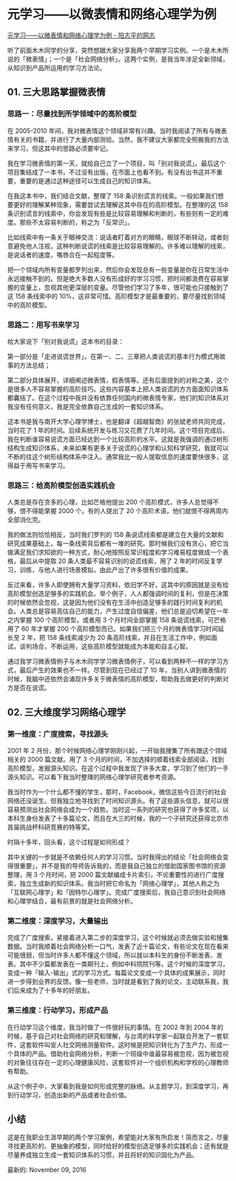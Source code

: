 # 元学习——以微表情和网络心理学为例
[元学习——以微表情和网络心理学为例 - 阳志平的网志](https://www.yangzhiping.com/psy/yang.talk.html)

听了前面木木同学的分享，突然想跟大家分享我两个早期学习实例。一个是木木所说的「微表情」；一个是「社会网络分析」。这两个实例，是我当年涉足全新领域，从知识到产品所运用的学习方法论。

## 01. 三大思路掌握微表情

### 思路一：尽量找到所学领域中的高阶模型

在 2005-2010 年间，我对微表情这个领域非常有兴趣。当时我阅读了所有与微表情有关的书籍，并进行了大量内部测验。当然，我不建议大家都完全照搬我的方法来学习，但这其中的思路必须要牢记。

我在学习微表情的第一天，就给自己立了一个项目，叫「别对我说谎」。最后这个项目集结成了一本书，不过没有出版，在市面上也看不到。有没有出书这并不重要，重要的是通过这种途径可以生成自己的知识体系。

在我这本书中，我们结合文献，整理了 158 条识别谎言的线索。一般如果我们想要更好的理解某种现象，需要尝试去理解这其中存在的高阶模型。在整理的这 158 条识别谎言的线索中，你会发现有些是比较容易理解和判断的，有些则有一定的难度。那些不太容易判断的，称之为「反常识」。

比如线索中有一条关于眼神交流：说话者盯着对方的眼睛，眼球不断转动，或者刻意避免他人注视，这种判断说谎的线索是比较容易理解的。许多难以理解的线索，是说话者的速度，嘴唇合在一起程度等。

把一个领域内所有变量都罗列出来，然后你会发现总有一些变量是你在日常生活中永远接触不到的。但是绝大多数人没有形成好的学习习惯，把时间都浪费在容易掌握的变量上，忽视其他更深层的变量。尽管他们学习了多年，很可能也只接触到了这 158 条线索中的 10%，这非常可惜。高阶模型才是最重要的，要尽量找到领域中的高阶模型。

### 思路二：用写书来学习

给大家说下「别对我说谎」这本书的目录：

第一部分是「走进说谎世界」，在第一、二、三章把人类说谎的基本行为模式用故事的方法总结；

第二部分具体展开，详细阐述微表情，假表情等。还有后面提到的对称之美，这个是很多人不容易掌握的高阶技巧。这些内容基本上把人类说谎的方方面面知识体系都囊括了。在这个过程中我并没有依靠任何国内的微表情专家，他们的知识体系对我没有任何意义，我是完全依靠自己生成的一套知识体系。

这本书是我与南开大学心理学博士，也是翻译《超越智商》的张斌老师共同完成，当时花了 1 年的时间。后续系统开发与练习又花费了几年时间。这个项目完成后，我在判断谁容易说谎方面已经达到一个比较高阶的水平。这就是我强调的通过树形结构生成知识体系，未来如果有更多关于说谎的心理学和认知科学研究，我就可以不断的往这个树形结构体系中注入。通常我比一般人提取信息的速度要快很多，这得益于用写书来学习。

### 思路三：给高阶模型创造实践机会

人类总是存在贪多的心理，比如芒格他提出 200 个高阶模式，许多人总觉得不够，恨不得能掌握 2000 个。有的人提出了 20 个高阶术语，他们就恨不得两周内全部消化完。

我的做法则恰恰相反，当时我们罗列的 158 条说谎线索都是建立在大量的文献和研究成果基础上，每一条线索背后都有一堆的研究。那时候我们没有贪心，把它当做满足我们求知欲的一种方式，耐心地按照反常识程度和学习难易程度做成一个表格，最后从中提取 20 条人类最不容易识别的说谎线索，用了 2 年的时间反复学习，训练，与他人进行场景模拟，由此产出了许多很有价值的成果。

反过来看，许多人即使拥有大量学习资料，依旧学不好，这其中的原因就是没有给高阶模型创造足够多的实践机会。举个例子，人人都强调时间的复利，但是在决策的时候依然会忽视，这是因为他们没有在生活中创造足够多的践行时间复利的机会。人类总是容易高估自己的能力，产生过度自信偏差，他们总是迫切希望在一年之内掌握 100 个高阶模型，或者用 3 个月时间全部掌握 158 条说谎线索，可芒格用了 60 年才掌握 200 个高阶模型而已。如果我们把三个月的微表情学习时间延长至 2 年，把 158 条线索减少为 20 条高阶线索，并且在生活工作中，例如面试，谈判场合，不断运用，这些高阶模型就能成为本能和自主心智。

通过我学习微表情例子与木木同学学习微表情例子，可以看到两种不一样的学习方式，最后产生的效果也不一样。尽管到现在已经过了 10 年，当别人讲到微表情的时候，我脑中还依然会涌现许多关于微表情的高阶模型，帮助我去做更好的判断对方是否在说谎。

## 02. 三大维度学习网络心理学

### 第一维度：广度搜索，寻找源头

2001 年 2 月份，那个时候网络心理学刚刚兴起，一开始我搜集了所有跟这个领域相关的 2000 篇文献。用了 3 个月的时间，不加选择的顺着线索全部阅读，找到高阶模型，发掘源头知识。在这个过程中我发现了许多大拿，学习到了他们的一手源头知识。可以看下我当时整理的网络心理学研究者参考资源。

我当时作为一个什么都不懂的学生，那时，Facebook，微信这些今日流行的社会网络还没诞生。但我独立地寻找到了时间知识源头。有了这些源头信息，就可以很容易预测出社会网络会成为一个趋势。当时这一系列的研究也获得了许多奖项，以本科生身份发表了十多篇论文，而且在大三的时候，我的一个子研究还获得北京市首届挑战杯科研竞赛的特等奖。

时隔十多年，回头看，这个过程是如何形成？

其中关键的一步就是不依赖任何人的学习习惯。当时我得出的结论「社会网络会变得很重要」，并不是我的导师告诉我的，而是我自己独立的借助国家图书馆的资源整理，用 3 个月时间，把 2000 篇文献编成卡片索引，不论重要性的进行广度搜索，独立生成新的知识体系。我当时把它命名为「网络心理学」，其他人称之为「互联网心理学」和「因特尔心理学」。完成广度搜索后，我自己意识到社会网络和心理学结合，最有前景的就是社会网络分析。

### 第二维度：深度学习，大量输出

完成了广度搜索，紧接着进入第二步的深度学习，这个时候就必须去做实验和搜集数据。当时我顺着社会网络分析一口气，发表了近十篇论文，有些论文在现在看来可能很弱，但当时许多人都不懂这个领域，所以就以本科生的身份不断发表、发表。其中不少篇都发表在一类期刊上，例如中科院院刊等。这个时候的深度学习，变成一种「输入-输出」式的学习方式。每篇论文变成一个具体的成果展示，同时进一步得到业界的反馈。像一些老师，当时就是看到了我的论文，主动联系我，我们后来成为了十多年的好朋友。

### 第三维度：行动学习，形成产品

在行动学习这个维度，我当时做了一件很好玩的事情。在 2002 年到 2004 年的时候，基于自己对社会网络的研究和理解，与台湾的科学家一起联合开发了一套软件，这套软件叫安人社交网络测量软件。这时候是把知识转化为了生产力，形成一个具体的产品。借助社会网络分析，判断一个班级中谁最容易被忽视，因为被忽视的对象往往存在一定的心理健康风险，这套软件对一个组织机构和学校的心理教师有帮助。

从这个例子中，大家看到我是如何形成完整的脉络。从主题学习，到深度学习，再到行动学习，创造出新的产品或者社会价值。

## 小结

这是在我职业生涯早期的两个学习案例，希望能对大家有所启发！简而言之，尽量寻找更高阶的、更抽象的模型，同时给好的模型创造足够多的实践机会；还有就是尽量养成独立生成一套知识体系的习惯，并且将好的知识固化为产品。

 最新的: November 09, 2016